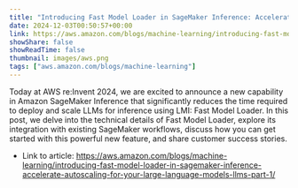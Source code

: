 ```yaml
---
title: "Introducing Fast Model Loader in SageMaker Inference: Accelerate autoscaling for your Large Language Models (LLMs) – part 1"
date: 2024-12-03T00:50:57+00:00
link: https://aws.amazon.com/blogs/machine-learning/introducing-fast-model-loader-in-sagemaker-inference-accelerate-autoscaling-for-your-large-language-models-llms-part-1/
showShare: false
showReadTime: false
thumbnail: images/aws.png
tags: ["aws.amazon.com/blogs/machine-learning"]
---
```

Today at AWS re:Invent 2024, we are excited to announce a new capability in Amazon SageMaker Inference that significantly reduces the time required to deploy and scale LLMs for inference using LMI: Fast Model Loader. In this post, we delve into the technical details of Fast Model Loader, explore its integration with existing SageMaker workflows, discuss how you can get started with this powerful new feature, and share customer success stories.

- Link to article: https://aws.amazon.com/blogs/machine-learning/introducing-fast-model-loader-in-sagemaker-inference-accelerate-autoscaling-for-your-large-language-models-llms-part-1/
